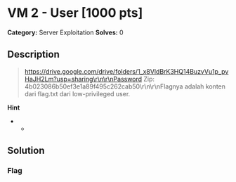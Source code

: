 # VM 2 - User [1000 pts]

**Category:** Server Exploitation
**Solves:** 0

## Description
>https://drive.google.com/drive/folders/1_x8VldBrK3HQ14BuzvVu1p_pvHaJH2Lm?usp=sharing\r\n\r\nPassword Zip: 4b023086b50ef3e1a89f495c262cab50\r\n\r\nFlagnya adalah konten dari flag.txt dari low-privileged user.

**Hint**
* -

## Solution

### Flag

